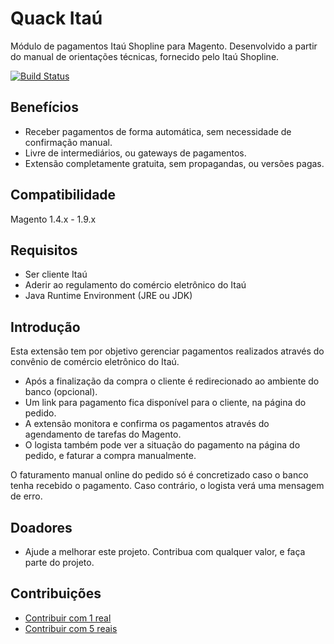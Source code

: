 # Quack Itaú
Módulo de pagamentos Itaú Shopline para Magento.
Desenvolvido a partir do manual de orientações técnicas, fornecido pelo Itaú Shopline.

[![Build Status](https://travis-ci.org/rafaelpatro/Quack_Itau.svg?style=flat)](https://travis-ci.org/rafaelpatro/Quack_Itau)

## Benefícios
 - Receber pagamentos de forma automática, sem necessidade de confirmação manual.
 - Livre de intermediários, ou gateways de pagamentos.
 - Extensão completamente gratuita, sem propagandas, ou versões pagas.

## Compatibilidade
Magento 1.4.x - 1.9.x

## Requisitos
 - Ser cliente Itaú
 - Aderir ao regulamento do comércio eletrônico do Itaú
 - Java Runtime Environment (JRE ou JDK)

## Introdução
Esta extensão tem por objetivo gerenciar pagamentos realizados através do convênio de comércio eletrônico do Itaú.

* Após a finalização da compra o cliente é redirecionado ao ambiente do banco (opcional).
* Um link para pagamento fica disponível para o cliente, na página do pedido.
* A extensão monitora e confirma os pagamentos através do agendamento de tarefas do Magento.
* O logista também pode ver a situação do pagamento na página do pedido, e faturar a compra manualmente.

O faturamento manual online do pedido só é concretizado caso o banco tenha recebido o pagamento. Caso contrário, o logista verá uma mensagem de erro.

## Doadores
 - Ajude a melhorar este projeto. Contribua com qualquer valor, e faça parte do projeto.

## Contribuições
 - [Contribuir com 1 real](https://www.paypal.com/cgi-bin/webscr?cmd=_s-xclick&hosted_button_id=B3NHN3FQG4VDJ)
 - [Contribuir com 5 reais](https://www.paypal.com/cgi-bin/webscr?cmd=_s-xclick&hosted_button_id=M2V5ZU4PN5QYY)
